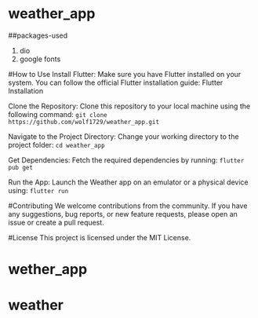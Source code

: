 # weather_app

##packages-used
1. dio
2. google fonts

#How to Use 
Install Flutter: Make sure you have Flutter installed on your system. You can follow the official Flutter installation guide: Flutter Installation

Clone the Repository: Clone this repository to your local machine using the following command: `git clone https://github.com/wolf1729/weather_app.git`

Navigate to the Project Directory: Change your working directory to the project folder: `cd weather_app`

Get Dependencies: Fetch the required dependencies by running: `flutter pub get`

Run the App: Launch the Weather app on an emulator or a physical device using: `flutter run`

#Contributing We welcome contributions from the community. If you have any suggestions, bug reports, or new feature requests, please open an issue or create a pull request.

#License This project is licensed under the MIT License.
# wether_app
# weather
